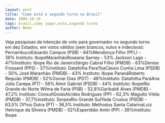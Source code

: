 ```yaml
---
layout: post
title: "Como está o segundo turno no Brasil"
date: 2006-10-19
tags: brasil,como jogar,esta,segundo turno
author: None
---
```


Veja pesquisas de intenção de voto para governador no segundo turno em&nbsp;dez Estados, em votos válidos (sem brancos, nulos e indecisos):
PernambucoEduardo&nbsp;Campos (PSB) - 64%Mendonça Filho (PFL) - 36%&nbsp;Instituto: IbopeMaranhãoRoseana Sarney - 53% Jackson Lago - 47%Instituto: Ibope
Rio de JaneiroSérgio Cabral Filho (PMDB) - 63%Denise Frossard (PPS) - 37%Instituto: Datafolha
Para?baCássio Cunha Lima (PSDB) - 50% José Maranhão (PMDB) - 43% Instituto: Ibope 
ParanáRoberto Requião (PMDB) - 52%Osmar Dias (PDT) - 48%Instituto: Datafolha
ParáAna Júlia Carepa (PT) - 56% Almir Gabriel (PSDB) - 44% Instituto: IbopeRio Grande do Norte Wilma de Faria (PSB) - 52,8%Garibaldi Alves (PMDB) - 47,2% Instituto: ConsultGoiásAlcides Rodrigues (PP) - 62,3% Maguito Vilela (PMDB) - 37,7%Instituto: SerpesRio Grande SulYeda Crusius (PSDB) - 63,5% Ol?vio Dutra (PT) - 36,5% Instituto: Methodus
Santa CatarinaLuiz Henrique da Silveira (PMDB) - 52%Esperidião Amin (PP) - 38%Instituto: Ibope  